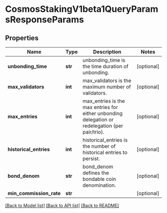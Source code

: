 # CosmosStakingV1beta1QueryParamsResponseParams

## Properties
Name | Type | Description | Notes
------------ | ------------- | ------------- | -------------
**unbonding_time** | **str** | unbonding_time is the time duration of unbonding. | [optional] 
**max_validators** | **int** | max_validators is the maximum number of validators. | [optional] 
**max_entries** | **int** | max_entries is the max entries for either unbonding delegation or redelegation (per pair/trio). | [optional] 
**historical_entries** | **int** | historical_entries is the number of historical entries to persist. | [optional] 
**bond_denom** | **str** | bond_denom defines the bondable coin denomination. | [optional] 
**min_commission_rate** | **str** |  | [optional] 

[[Back to Model list]](../README.md#documentation-for-models) [[Back to API list]](../README.md#documentation-for-api-endpoints) [[Back to README]](../README.md)

